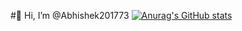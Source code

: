 #👋 Hi, I’m @Abhishek201773
[![Anurag's GitHub stats](https://github-readme-stats.vercel.app/api?username=Abhishek201773)](https://github.com/Abhishek201773/github-readme-stats)


<!---
Abhishek201773/Abhishek201773 is a ✨ special ✨ repository because its `README.md` (this file) appears on your GitHub profile.
You can click the Preview link to take a look at your changes.
--->
